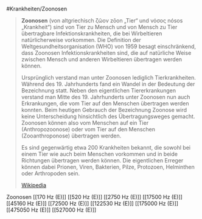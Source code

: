 #Krankheiten/Zoonosen

> **Zoonosen** (von altgriechisch ζῶον zōon „Tier“ und νόσος nósos „Krankheit“) sind von Tier zu Mensch und von Mensch zu Tier übertragbare Infektionskrankheiten, die bei Wirbeltieren natürlicherweise vorkommen. Die Definition der Weltgesundheitsorganisation (WHO) von 1959 besagt einschränkend, dass Zoonosen Infektionskrankheiten sind, die auf natürliche Weise zwischen Mensch und anderen Wirbeltieren übertragen werden können.
>
> Ursprünglich verstand man unter Zoonosen lediglich Tierkrankheiten. Während des 19. Jahrhunderts fand ein Wandel in der Bedeutung der Bezeichnung statt. Neben den eigentlichen Tiererkrankungen verstand man Mitte des 19. Jahrhunderts unter Zoonosen nun auch Erkrankungen, die vom Tier auf den Menschen übertragen werden konnten. Beim heutigen Gebrauch der Bezeichnung Zoonose wird keine Unterscheidung hinsichtlich des Übertragungsweges gemacht. Zoonosen können also vom Menschen auf ein Tier (Anthropozoonose) oder vom Tier auf den Menschen (Zooanthroponose) übertragen werden.
>
> Es sind gegenwärtig etwa 200 Krankheiten bekannt, die sowohl bei einem Tier wie auch beim Menschen vorkommen und in beide Richtungen übertragen werden können. Die eigentlichen Erreger können dabei Prionen, Viren, Bakterien, Pilze, Protozoen, Helminthen oder Arthropoden sein.
>
> [Wikipedia](https://de.wikipedia.org/wiki/Zoonose)

Zoonosen
[[170 Hz (E)]]
[[520 Hz (E)]]
[[2750 Hz (E)]]
[[17500 Hz (E)]]
[[45160 Hz (E)]]
[[72500 Hz (E)]]
[[122530 Hz (E)]]
[[175000 Hz (E)]]
[[475050 Hz (E)]]
[[527000 Hz (E)]]